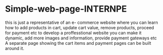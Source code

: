 # Simple-web-page-INTERNPE
this is just a representative of an e- commerce website where you can learn how to add products in cart, update cart value, remove products, proceed for payment etc
to develop a proffesstional website you can make it dynamic, add more images and information, provide payment gateways etc
A separate page showing the cart items and payment pages can be built around it.
